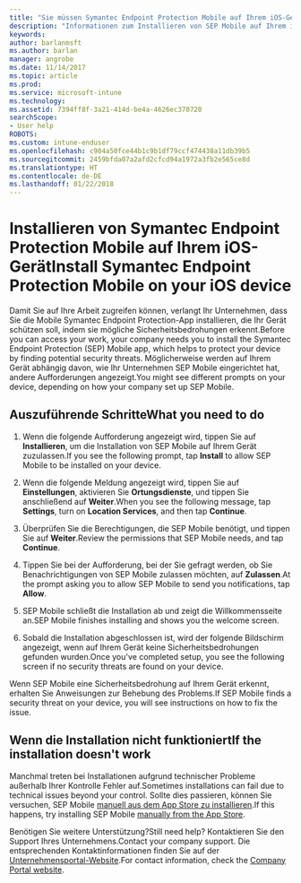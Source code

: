 ```yaml
---
title: "Sie müssen Symantec Endpoint Protection Mobile auf Ihrem iOS-Gerät installieren | Microsoft-Dokumentation"
description: "Informationen zum Installieren von SEP Mobile auf Ihrem iOS-Gerät."
keywords: 
author: barlanmsft
ms.author: barlan
manager: angrobe
ms.date: 11/14/2017
ms.topic: article
ms.prod: 
ms.service: microsoft-intune
ms.technology: 
ms.assetid: 7394ff8f-3a21-414d-be4a-4626ec370720
searchScope:
- User help
ROBOTS: 
ms.custom: intune-enduser
ms.openlocfilehash: c904a50fce44b1c9b1df79ccf474438a11db39b5
ms.sourcegitcommit: 2459bfda07a2afd2cfcd94a1972a3fb2e565ce8d
ms.translationtype: HT
ms.contentlocale: de-DE
ms.lasthandoff: 01/22/2018
---
```

# <a name="install-symantec-endpoint-protection-mobile-on-your-ios-device"></a><span data-ttu-id="71316-103">Installieren von Symantec Endpoint Protection Mobile auf Ihrem iOS-Gerät</span><span class="sxs-lookup"><span data-stu-id="71316-103">Install Symantec Endpoint Protection Mobile on your iOS device</span></span>

<span data-ttu-id="71316-104">Damit Sie auf Ihre Arbeit zugreifen können, verlangt Ihr Unternehmen, dass Sie die Mobile Symantec Endpoint Protection-App installieren, die Ihr Gerät schützen soll, indem sie mögliche Sicherheitsbedrohungen erkennt.</span><span class="sxs-lookup"><span data-stu-id="71316-104">Before you can access your work, your company needs you to install the Symantec Endpoint Protection (SEP) Mobile app, which helps to protect your device by finding potential security threats.</span></span> <span data-ttu-id="71316-105">Möglicherweise werden auf Ihrem Gerät abhängig davon, wie Ihr Unternehmen SEP Mobile eingerichtet hat, andere Aufforderungen angezeigt.</span><span class="sxs-lookup"><span data-stu-id="71316-105">You might see different prompts on your device, depending on how your company set up SEP Mobile.</span></span>

## <a name="what-you-need-to-do"></a><span data-ttu-id="71316-106">Auszuführende Schritte</span><span class="sxs-lookup"><span data-stu-id="71316-106">What you need to do</span></span>

1.  <span data-ttu-id="71316-107">Wenn die folgende Aufforderung angezeigt wird, tippen Sie auf **Installieren**, um die Installation von SEP Mobile auf Ihrem Gerät zuzulassen.</span><span class="sxs-lookup"><span data-stu-id="71316-107">If you see the following prompt, tap **Install** to allow SEP Mobile to be installed on your device.</span></span>

2. <span data-ttu-id="71316-108">Wenn die folgende Meldung angezeigt wird, tippen Sie auf **Einstellungen**, aktivieren Sie **Ortungsdienste**, und tippen Sie anschließend auf **Weiter**.</span><span class="sxs-lookup"><span data-stu-id="71316-108">When you see the following message, tap **Settings**, turn on **Location Services**, and then tap **Continue**.</span></span>

3. <span data-ttu-id="71316-109">Überprüfen Sie die Berechtigungen, die SEP Mobile benötigt, und tippen Sie auf **Weiter**.</span><span class="sxs-lookup"><span data-stu-id="71316-109">Review the permissions that SEP Mobile needs, and tap **Continue**.</span></span>

4. <span data-ttu-id="71316-110">Tippen Sie bei der Aufforderung, bei der Sie gefragt werden, ob Sie Benachrichtigungen von SEP Mobile zulassen möchten, auf **Zulassen**.</span><span class="sxs-lookup"><span data-stu-id="71316-110">At the prompt asking you to allow SEP Mobile to send you notifications, tap **Allow**.</span></span>

5. <span data-ttu-id="71316-111">SEP Mobile schließt die Installation ab und zeigt die Willkommensseite an.</span><span class="sxs-lookup"><span data-stu-id="71316-111">SEP Mobile finishes installing and shows you the welcome screen.</span></span>

6. <span data-ttu-id="71316-112">Sobald die Installation abgeschlossen ist, wird der folgende Bildschirm angezeigt, wenn auf Ihrem Gerät keine Sicherheitsbedrohungen gefunden wurden.</span><span class="sxs-lookup"><span data-stu-id="71316-112">Once you've completed setup, you see the following screen if no security threats are found on your device.</span></span>

<span data-ttu-id="71316-113">Wenn SEP Mobile eine Sicherheitsbedrohung auf Ihrem Gerät erkennt, erhalten Sie Anweisungen zur Behebung des Problems.</span><span class="sxs-lookup"><span data-stu-id="71316-113">If SEP Mobile finds a security threat on your device, you will see instructions on how to fix the issue.</span></span>

## <a name="if-the-installation-doesnt-work"></a><span data-ttu-id="71316-114">Wenn die Installation nicht funktioniert</span><span class="sxs-lookup"><span data-stu-id="71316-114">If the installation doesn't work</span></span>

<span data-ttu-id="71316-115">Manchmal treten bei Installationen aufgrund technischer Probleme außerhalb Ihrer Kontrolle Fehler auf.</span><span class="sxs-lookup"><span data-stu-id="71316-115">Sometimes installations can fail due to technical issues beyond your control.</span></span> <span data-ttu-id="71316-116">Sollte dies passieren, können Sie versuchen, SEP Mobile [manuell aus dem App Store zu installieren](https://itunes.apple.com/app/sep-mobile/id695620821).</span><span class="sxs-lookup"><span data-stu-id="71316-116">If this happens, try installing SEP Mobile [manually from the App Store](https://itunes.apple.com/app/sep-mobile/id695620821).</span></span>

<span data-ttu-id="71316-117">Benötigen Sie weitere Unterstützung?</span><span class="sxs-lookup"><span data-stu-id="71316-117">Still need help?</span></span> <span data-ttu-id="71316-118">Kontaktieren Sie den Support Ihres Unternehmens.</span><span class="sxs-lookup"><span data-stu-id="71316-118">Contact your company support.</span></span> <span data-ttu-id="71316-119">Die entsprechenden Kontaktinformationen finden Sie auf der [Unternehmensportal-Website](https://portal.manage.microsoft.com#HelpDeskDialog).</span><span class="sxs-lookup"><span data-stu-id="71316-119">For contact information, check the [Company Portal website](https://portal.manage.microsoft.com#HelpDeskDialog).</span></span>


